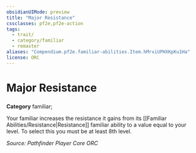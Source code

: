 ```yaml
---
obsidianUIMode: preview
title: "Major Resistance"
cssclasses: pf2e,pf2e-action
tags:
  - trait/
  - category/familiar
  - remaster
aliases: "Compendium.pf2e.familiar-abilities.Item.hMrxiUPHXKpKu1Ha"
license: ORC
---
```

# Major Resistance

### 

**Category** familiar; 




Your familiar increases the resistance it gains from its [[Familiar Abilities/Resistance|Resistance]] familiar ability to a value equal to your level. To select this you must be at least 8th level.

*Source: Pathfinder Player Core*
*ORC*